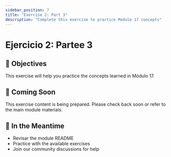 ```yaml
---
sidebar_position: 7
title: "Exercise 2: Part 3"
description: "Complete this exercise to practice Module 17 concepts"
---
```


# Ejercicio 2: Partee 3

## 🎯 Objectives

This exercise will help you practice the concepts learned in Módulo 17.

## 📝 Coming Soon

This exercise content is being prepared. Please check back soon or refer to the main module materials.

## 🚀 In the Meantime

- Revisar the module README
- Practice with the available exercises
- Join our community discussions for help
